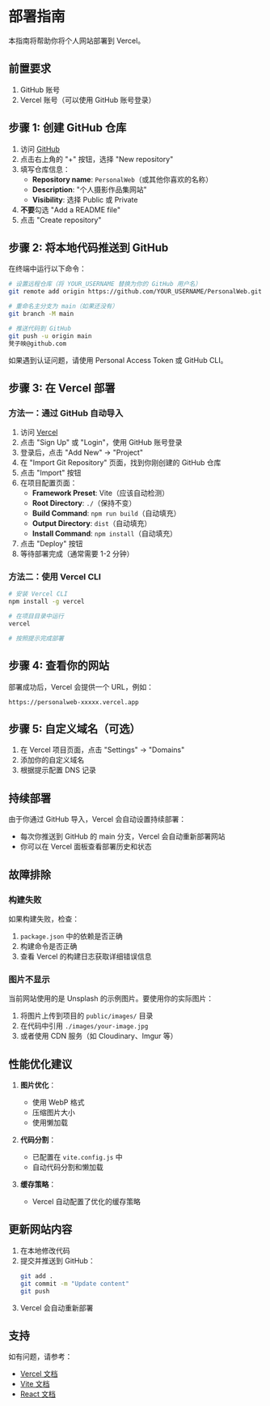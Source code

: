 # 部署指南

本指南将帮助你将个人网站部署到 Vercel。

## 前置要求

1. GitHub 账号
2. Vercel 账号（可以使用 GitHub 账号登录）

## 步骤 1: 创建 GitHub 仓库

1. 访问 [GitHub](https://github.com)
2. 点击右上角的 "+" 按钮，选择 "New repository"
3. 填写仓库信息：
   - **Repository name**: `PersonalWeb`（或其他你喜欢的名称）
   - **Description**: "个人摄影作品集网站"
   - **Visibility**: 选择 Public 或 Private
4. **不要**勾选 "Add a README file"
5. 点击 "Create repository"

## 步骤 2: 将本地代码推送到 GitHub

在终端中运行以下命令：

```bash
# 设置远程仓库（将 YOUR_USERNAME 替换为你的 GitHub 用户名）
git remote add origin https://github.com/YOUR_USERNAME/PersonalWeb.git

# 重命名主分支为 main（如果还没有）
git branch -M main

# 推送代码到 GitHub
git push -u origin main
凳子映@github.com
```

如果遇到认证问题，请使用 Personal Access Token 或 GitHub CLI。

## 步骤 3: 在 Vercel 部署

### 方法一：通过 GitHub 自动导入

1. 访问 [Vercel](https://vercel.com)
2. 点击 "Sign Up" 或 "Login"，使用 GitHub 账号登录
3. 登录后，点击 "Add New" → "Project"
4. 在 "Import Git Repository" 页面，找到你刚创建的 GitHub 仓库
5. 点击 "Import" 按钮
6. 在项目配置页面：
   - **Framework Preset**: Vite（应该自动检测）
   - **Root Directory**: `./`（保持不变）
   - **Build Command**: `npm run build`（自动填充）
   - **Output Directory**: `dist`（自动填充）
   - **Install Command**: `npm install`（自动填充）
7. 点击 "Deploy" 按钮
8. 等待部署完成（通常需要 1-2 分钟）

### 方法二：使用 Vercel CLI

```bash
# 安装 Vercel CLI
npm install -g vercel

# 在项目目录中运行
vercel

# 按照提示完成部署
```

## 步骤 4: 查看你的网站

部署成功后，Vercel 会提供一个 URL，例如：
```
https://personalweb-xxxxx.vercel.app
```

## 步骤 5: 自定义域名（可选）

1. 在 Vercel 项目页面，点击 "Settings" → "Domains"
2. 添加你的自定义域名
3. 根据提示配置 DNS 记录

## 持续部署

由于你通过 GitHub 导入，Vercel 会自动设置持续部署：
- 每次你推送到 GitHub 的 main 分支，Vercel 会自动重新部署网站
- 你可以在 Vercel 面板查看部署历史和状态

## 故障排除

### 构建失败

如果构建失败，检查：
1. `package.json` 中的依赖是否正确
2. 构建命令是否正确
3. 查看 Vercel 的构建日志获取详细错误信息

### 图片不显示

当前网站使用的是 Unsplash 的示例图片。要使用你的实际图片：
1. 将图片上传到项目的 `public/images/` 目录
2. 在代码中引用 `./images/your-image.jpg`
3. 或者使用 CDN 服务（如 Cloudinary、Imgur 等）

## 性能优化建议

1. **图片优化**：
   - 使用 WebP 格式
   - 压缩图片大小
   - 使用懒加载

2. **代码分割**：
   - 已配置在 `vite.config.js` 中
   - 自动代码分割和懒加载

3. **缓存策略**：
   - Vercel 自动配置了优化的缓存策略

## 更新网站内容

1. 在本地修改代码
2. 提交并推送到 GitHub：
   ```bash
   git add .
   git commit -m "Update content"
   git push
   ```
3. Vercel 会自动重新部署

## 支持

如有问题，请参考：
- [Vercel 文档](https://vercel.com/docs)
- [Vite 文档](https://vitejs.dev/)
- [React 文档](https://react.dev/)
